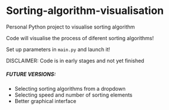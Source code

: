 # Sorting-algorithm-visualisation
Personal Python project to visualise sorting algorithm 

Code will visualise the process of diferent sorting algorithms!

Set up parameters in `main.py` and launch it!

DISCLAIMER:
Code is in early stages and not yet finished

##### FUTURE VERSIONS:
- Selecting sorting algorithms from a dropdown
- Selecting speed and number of sorting elements
- Better graphical interface

